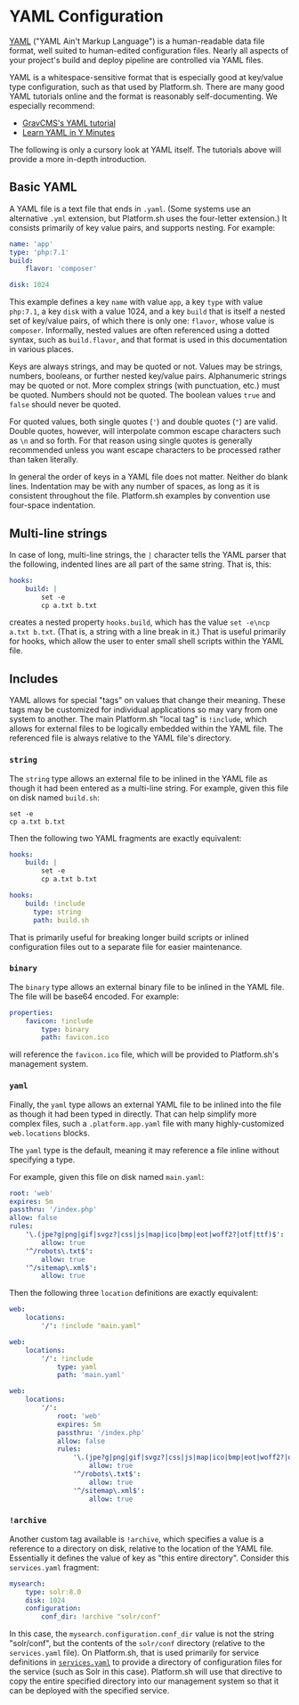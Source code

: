 # YAML Configuration

[YAML](https://en.wikipedia.org/wiki/YAML) ("YAML Ain't Markup Language") is a human-readable data file format, well suited to human-edited configuration files. Nearly all aspects of your project's build and deploy pipeline are controlled via YAML files.

YAML is a whitespace-sensitive format that is especially good at key/value type configuration, such as that used by Platform.sh. There are many good YAML tutorials online and the format is reasonably self-documenting.  We especially recommend:

* [GravCMS's YAML tutorial](https://learn.getgrav.org/advanced/yaml)
* [Learn YAML in Y Minutes](https://learnxinyminutes.com/docs/yaml/)

The following is only a cursory look at YAML itself.  The tutorials above will provide a more in-depth introduction.

## Basic YAML

A YAML file is a text file that ends in `.yaml`.  (Some systems use an alternative `.yml` extension, but Platform.sh uses the four-letter extension.)  It consists primarily of key value pairs, and supports nesting.  For example:

```yaml
name: 'app'
type: 'php:7.1'
build:
    flavor: 'composer'

disk: 1024
```

This example defines a key `name` with value `app`, a key `type` with value `php:7.1`, a key `disk` with a value 1024, and a key `build` that is itself a nested set of key/value pairs, of which there is only one: `flavor`, whose value is `composer`.  Informally, nested values are often referenced using a dotted syntax, such as `build.flavor`, and that format is used in this documentation in various places.

Keys are always strings, and may be quoted or not.  Values may be strings, numbers, booleans, or further nested key/value pairs.  Alphanumeric strings may be quoted or not.  More complex strings (with punctuation, etc.) must be quoted.  Numbers should not be quoted.  The boolean values `true` and `false` should never be quoted.

For quoted values, both single quotes (`'`) and double quotes (`"`) are valid.  Double quotes, however, will interpolate common escape characters such as `\n` and so forth.  For that reason using single quotes is generally recommended unless you want escape characters to be processed rather than taken literally.

In general the order of keys in a YAML file does not matter.  Neither do blank lines.  Indentation may be with any number of spaces, as long as it is consistent throughout the file.  Platform.sh examples by convention use four-space indentation.

## Multi-line strings

In case of long, multi-line strings, the `|` character tells the YAML parser that the following, indented lines are all part of the same string.  That is, this:

```yaml
hooks:
    build: |
        set -e
        cp a.txt b.txt
```

creates a nested property `hooks.build`, which has the value `set -e\ncp a.txt b.txt`.  (That is, a string with a line break in it.)  That is useful primarily for hooks, which allow the user to enter small shell scripts within the YAML file.

## Includes

YAML allows for special "tags" on values that change their meaning.  These tags may be customized for individual applications so may vary from one system to another.  The main Platform.sh "local tag" is `!include`, which allows for external files to be logically embedded within the YAML file.  The referenced file is always relative to the YAML file's directory.

### `string`

The `string` type allows an external file to be inlined in the YAML file as though it had been entered as a multi-line string.  For example, given this file on disk named `build.sh`:

```text
set -e
cp a.txt b.txt
```

Then the following two YAML fragments are exactly equivalent:

```yaml
hooks:
    build: |
        set -e
        cp a.txt b.txt
```

```yaml
hooks:
    build: !include
      type: string
      path: build.sh
```

That is primarily useful for breaking longer build scripts or inlined configuration files out to a separate file for easier maintenance.

### `binary`

The `binary` type allows an external binary file to be inlined in the YAML file.  The file will be base64 encoded.  For example:

```yaml
properties:
    favicon: !include
        type: binary
        path: favicon.ico
```

will reference the `favicon.ico` file, which will be provided to Platform.sh's management system.

### `yaml`

Finally, the `yaml` type allows an external YAML file to be inlined into the file as though it had been typed in directly.  That can help simplify more complex files, such a `.platform.app.yaml` file with many highly-customized `web.locations` blocks.

The `yaml` type is the default, meaning it may reference a file inline without specifying a type.

For example, given this file on disk named `main.yaml`:

```yaml
root: 'web'
expires: 5m
passthru: '/index.php'
allow: false
rules:
    '\.(jpe?g|png|gif|svgz?|css|js|map|ico|bmp|eot|woff2?|otf|ttf)$':
        allow: true
    '^/robots\.txt$':
        allow: true
    '^/sitemap\.xml$':
        allow: true
```

Then the following three `location` definitions are exactly equivalent:

```yaml
web:
    locations:
        '/': !include "main.yaml"
```

```yaml
web:
    locations:
        '/': !include 
            type: yaml
            path: 'main.yaml'
```

```yaml
web:
    locations:
        '/': 
            root: 'web'
            expires: 5m
            passthru: '/index.php'
            allow: false
            rules:
                '\.(jpe?g|png|gif|svgz?|css|js|map|ico|bmp|eot|woff2?|otf|ttf)$':
                    allow: true
                '^/robots\.txt$':
                    allow: true
                '^/sitemap\.xml$':
                    allow: true
```


### `!archive`

Another custom tag available is `!archive`, which specifies a value is a reference to a directory on disk, relative to the location of the YAML file.  Essentially it defines the value of key as "this entire directory".  Consider this `services.yaml` fragment:

```yaml
mysearch:
    type: solr:8.0
    disk: 1024
    configuration:
        conf_dir: !archive "solr/conf"
```

In this case, the `mysearch.configuration.conf_dir` value is not the string "solr/conf", but the contents of the `solr/conf` directory (relative to the `services.yaml` file).  On Platform.sh, that is used primarily for service definitions in [`services.yaml`](/configuration/services.md) to provide a directory of configuration files for the service (such as Solr in this case).  Platform.sh will use that directive to copy the entire specified directory into our management system so that it can be deployed with the specified service.
